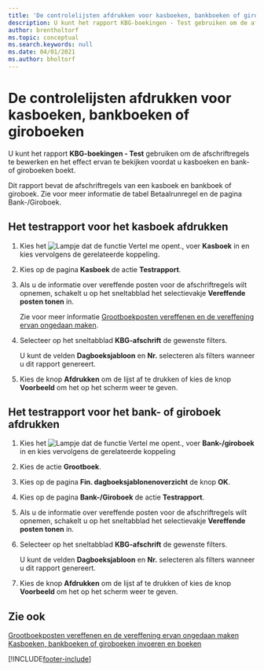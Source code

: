 ```yaml
---
title: 'De controlelijsten afdrukken voor kasboeken, bankboeken of giroboeken'
description: U kunt het rapport KBG-boekingen - Test gebruiken om de afschriftregels te bewerken en het effect ervan te bekijken voordat u kasboeken en bank- of giroboeken boekt.
author: brentholtorf
ms.topic: conceptual
ms.search.keywords: null
ms.date: 04/01/2021
ms.author: bholtorf
---
```

# De controlelijsten afdrukken voor kasboeken, bankboeken of giroboeken
U kunt het rapport **KBG-boekingen - Test** gebruiken om de afschriftregels te bewerken en het effect ervan te bekijken voordat u kasboeken en bank- of giroboeken boekt.  

Dit rapport bevat de afschriftregels van een kasboek en bankboek of giroboek. Zie voor meer informatie de tabel Betaalrunregel en de pagina Bank-/Giroboek.  

## Het testrapport voor het kasboek afdrukken  

1.  Kies het ![Lampje dat de functie Vertel me opent.](../../media/ui-search/search_small.png "Vertel me wat u wilt doen"), voer **Kasboek** in en kies vervolgens de gerelateerde koppeling.  
2.  Kies op de pagina **Kasboek** de actie **Testrapport**.  
3.  Als u de informatie over vereffende posten voor de afschriftregels wilt opnemen, schakelt u op het sneltabblad het selectievakje **Vereffende posten tonen** in.  

    Zie voor meer informatie [Grootboekposten vereffenen en de vereffening ervan ongedaan maken](how-to-apply-and-unapply-general-ledger-entries.md).  

4.  Selecteer op het sneltabblad **KBG-afschrift** de gewenste filters.  

    U kunt de velden **Dagboeksjabloon** en **Nr.** selecteren als filters wanneer u dit rapport genereert.  
5.  Kies de knop **Afdrukken** om de lijst af te drukken of kies de knop **Voorbeeld** om het op het scherm weer te geven.  

## Het testrapport voor het bank- of giroboek afdrukken  

1.  Kies het ![Lampje dat de functie Vertel me opent.](../../media/ui-search/search_small.png "Vertel me wat u wilt doen"), voer **Bank-/giroboek** in en kies vervolgens de gerelateerde koppeling  
2.  Kies de actie **Grootboek**.  
3.  Kies op de pagina **Fin. dagboeksjablonenoverzicht** de knop **OK**.  
4.  Kies op de pagina **Bank-/Giroboek** de actie **Testrapport**.  
5.  Als u de informatie over vereffende posten voor de afschriftregels wilt opnemen, schakelt u op het sneltabblad het selectievakje **Vereffende posten tonen** in.  
6.  Selecteer op het sneltabblad **KBG-afschrift** de gewenste filters.  

    U kunt de velden **Dagboeksjabloon** en **Nr.** selecteren als filters wanneer u dit rapport genereert.  

7.  Kies de knop **Afdrukken** om de lijst af te drukken of kies de knop **Voorbeeld** om het op het scherm weer te geven.  

## Zie ook  
 [Grootboekposten vereffenen en de vereffening ervan ongedaan maken](how-to-apply-and-unapply-general-ledger-entries.md)   
 [Kasboeken, bankboeken of giroboeken invoeren en boeken](how-to-enter-and-post-cash-and-bank-or-giro-journals.md)


[!INCLUDE[footer-include](../../includes/footer-banner.md)]
